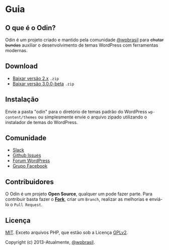 # Guia

## O que é o Odin?

Odin é um projeto criado e mantido pela comunidade [@wpbrasil](https://github.com/wpbrasil) para <s>chutar bundas</s> auxiliar o desenvolvimento de temas WordPress com ferramentas modernas.

## Download

- [Baixar versão 2.x](https://api.github.com/repos/wpbrasil/odin/zipball/2.3.0) `.zip`
- [Baixar versão 3.0.0-beta](https://github.com/wpbrasil/odin/archive/3.0.0-beta.zip) `.zip`

## Instalação

Envie a pasta "odin" para o diretório de temas padrão do WordPress `wp-content/themes` ou simplesmente envie o arquivo zipado utilizando o instalador de temas do WordPress.

## Comunidade

- [Slack](http://slack-wpbrasil.herokuapp.com/)
- [Github Issues](https://github.com/wpbrasil/odin/issues)
- [Forum WordPress](https://br.wordpress.org/support/)
- [Grupo Facebook](https://www.facebook.com/groups/wordpress.brasil/)

## Contribuidores

O Odin é um projeto **Open Source**, qualquer um pode fazer parte. Para contribuir basta fazer o [**Fork**](https://github.com/wpbrasil/odin), criar um `Branch`, realizar as melhorias e enviá-lo o `Pull Request`.

<odin-contributions-list></odin-contributions-list>

## Licença

[MIT](http://opensource.org/licenses/MIT). Exceto arquivos PHP, que estão sob a Licença [GPLv2](http://www.gnu.org/licenses/gpl-2.0.txt).

Copyright (c) 2013-Atualmente, [@wpbrasil](https://github.com/wpbrasil).
